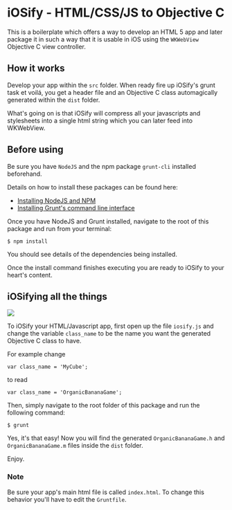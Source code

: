 # iOSify - HTML/CSS/JS to Objective C

This is a boilerplate which offers a way to develop an HTML 5 app and later package it in such a way that it is usable in iOS using the `WKWebView` Objective C view controller.

## How it works

Develop your app within the `src` folder. When ready fire up iOSify's grunt task et voilá, you get a header file and an Objective C class automagically generated within the `dist` folder.

What's going on is that iOSify will compress all your javascripts and stylesheets into a single html string which you can later feed into WKWebView.

## Before using

Be sure you have `NodeJS` and the npm package `grunt-cli` installed beforehand.

Details on how to install these packages can be found here:

* [Installing NodeJS and NPM](https://docs.npmjs.com/getting-started/installing-node)
* [Installing Grunt's command line interface](http://gruntjs.com/getting-started)

Once you have NodeJS and Grunt installed, navigate to the root of this package and run from your terminal:

`$ npm install`

You should see details of the dependencies being installed.

Once the install command finishes executing you are ready to iOSify to your heart's content.

## iOSifying all the things

![](https://i.imgflip.com/p6deo.jpg)

To iOSify your HTML/Javascript app, first open up the file `iosify.js` and change the variable `class_name` to be the name you want the generated Objective C class to have.

For example change

`var class_name = 'MyCube';`

to read

`var class_name = 'OrganicBananaGame';`

Then, simply navigate to the root folder of this package and run the following command:

`$ grunt`

Yes, it's that easy! Now you will find the generated `OrganicBananaGame.h` and `OrganicBananaGame.m` files inside the `dist` folder.

Enjoy.

### Note

Be sure your app's main html file is called `index.html`. To change this behavior you'll have to edit the `Gruntfile`.
